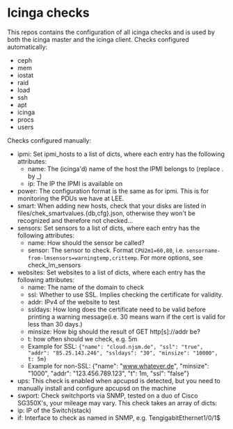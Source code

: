 # Icinga checks

This repos contains the configuration of all icinga checks and is used by both
the icinga master and the icinga client.
Checks configured automatically:
* ceph
* mem
* iostat
* raid
* load
* ssh
* apt
* icinga
* procs
* users

Checks configured manually:
* ipmi: Set ipmi_hosts to a list of dicts, where each entry has the following attributes:
  * name: The (icinga'd) name of the host the IPMI belongs to (replace . by \_)
  * ip: The IP the IPMI is available on
* power: The configuration format is the same as for ipmi. This is for monitoring the PDUs we have at LEE.
* smart: When adding new hosts, check that your disks are listed in files/chek_smartvalues.{db,cfg}.json, otherwise they won't be recognized and therefore not checked...
* sensors: Set sensors to a list of dicts, where each entry has the following attributes:
  * name: How should the sensor be called?
  * sensor: The sensor to check. Format `CPU2m1=60,80`, i.e. `sensorname-from-lmsensors=warningtemp,crittemp`. For more options, see check_lm_sensors
* websites: Set websites to a list of dicts, where each entry has the following attributes:
  * name: The name of the domain to check
  * ssl: Whether to use SSL. Implies checking the certificate for validity.
  * addr: IPv4 of the website to test
  * ssldays: How long does the certificate need to be valid before printing a warning message(i.e. 30 means warn if the cert is valid for less than 30 days.)
  * minsize: How big should the result of GET http[s]://addr be?
  * t: how often should we check, e.g. 5m
  * Example for SSL: `{"name": "cloud.njsm.de", "ssl": "true", "addr": "85.25.143.246", "ssldays": "30", "minsize": "10000", t: 5m}`
  * Example for non-SSL: {"name": "www.whatever.de", "minsize": "1000", "addr": "123.456.789.123", "t": 1m, "ssl": "false"}
 * ups: This check is enabled when apcupsd is detected, but you need to manually install and configure apcupsd on the machine
 * swport: Check switchports via SNMP, tested on a duo of Cisco SG350X's, your mileage may vary. This check takes an array of dicts:
  * ip: IP of the Switch(stack)
  * if: Interface to check as named in SNMP, e.g. TengigabitEthernet1/0/1$
